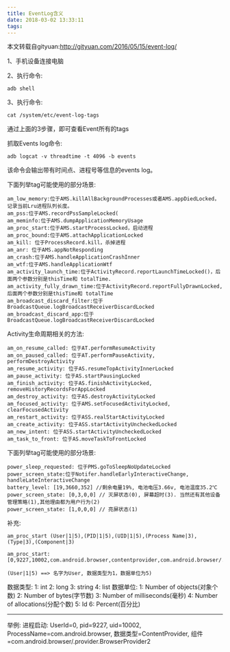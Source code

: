 ```yaml
---
title: EventLog含义
date: 2018-03-02 13:33:11
tags:
---
```

本文转载自gityuan:http://gityuan.com/2016/05/15/event-log/

1、手机设备连接电脑

2、执行命令:
```
adb shell
```

3、执行命令:
```
cat /system/etc/event-log-tags
```
通过上面的3步骤，即可查看Event所有的tags



抓取Events log命令:
```
adb logcat -v threadtime -t 4096 -b events
```
该命令会输出带有时间点、进程号等信息的events log。


下面列举tag可能使用的部分场景:
```
am_low_memory:位于AMS.killAllBackgroundProcesses或者AMS.appDiedLocked，记录当前Lru进程队列长度。
am_pss:位于AMS.recordPssSampleLocked(
am_meminfo:位于AMS.dumpApplicationMemoryUsage
am_proc_start:位于AMS.startProcessLocked，启动进程
am_proc_bound:位于AMS.attachApplicationLocked
am_kill: 位于ProcessRecord.kill，杀掉进程
am_anr: 位于AMS.appNotResponding
am_crash:位于AMS.handleApplicationCrashInner
am_wtf:位于AMS.handleApplicationWtf
am_activity_launch_time:位于ActivityRecord.reportLaunchTimeLocked()，后面两个参数分别是thisTime和 totalTime.
am_activity_fully_drawn_time:位于ActivityRecord.reportFullyDrawnLocked, 后面两个参数分别是thisTime和 totalTime
am_broadcast_discard_filter:位于BroadcastQueue.logBroadcastReceiverDiscardLocked
am_broadcast_discard_app:位于BroadcastQueue.logBroadcastReceiverDiscardLocked
```

Activity生命周期相关的方法:
```
am_on_resume_called: 位于AT.performResumeActivity
am_on_paused_called: 位于AT.performPauseActivity, performDestroyActivity
am_resume_activity: 位于AS.resumeTopActivityInnerLocked
am_pause_activity: 位于AS.startPausingLocked
am_finish_activity: 位于AS.finishActivityLocked, removeHistoryRecordsForAppLocked
am_destroy_activity: 位于AS.destroyActivityLocked
am_focused_activity: 位于AMS.setFocusedActivityLocked, clearFocusedActivity
am_restart_activity: 位于ASS.realStartActivityLocked
am_create_activity: 位于ASS.startActivityUncheckedLocked
am_new_intent: 位于ASS.startActivityUncheckedLocked
am_task_to_front: 位于AS.moveTaskToFrontLocked
```

下面列举tag可能使用的部分场景:
```
power_sleep_requested: 位于PMS.goToSleepNoUpdateLocked
power_screen_state:位于Notifer.handleEarlyInteractiveChange, handleLateInteractiveChange
battery_level: [19,3660,352] //剩余电量19%, 电池电压3.66v, 电池温度35.2℃
power_screen_state: [0,3,0,0] // 灭屏状态(0), 屏幕超时(3). 当然还有其他设备管理策略(1),其他理由都为用户行为(2)
power_screen_state: [1,0,0,0] // 亮屏状态(1)
```

补充:
```
am_proc_start (User|1|5),(PID|1|5),(UID|1|5),(Process Name|3),(Type|3),(Component|3)

am_proc_start:[0,9227,10002,com.android.browser,contentprovider,com.android.browser/.provider.BrowserProvider2]

(User|1|5) ==> 名字为User, 数据类型为1，数据单位为5)
```

> 
数据类型:
1: int
2: long
3: string
4: list
数据单位:
1: Number of objects(对象个数)
2: Number of bytes(字节数)
3: Number of milliseconds(毫秒)
4: Number of allocations(分配个数)
5: Id
6: Percent(百分比)

---

> 
举例:
进程启动: UserId=0, pid=9227, uid=10002, ProcessName=com.android.browser, 数据类型=ContentProvider, 组件=com.android.browser/.provider.BrowserProvider2